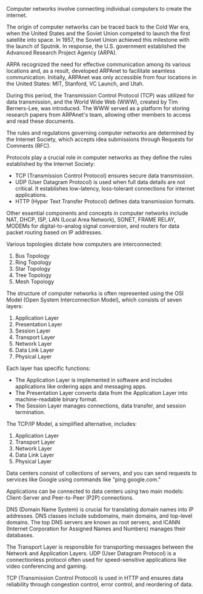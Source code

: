 Computer networks involve connecting individual computers to create the internet.

The origin of computer networks can be traced back to the Cold War era, when the United States and the Soviet Union competed to launch the first satellite into space. In 1957, the Soviet Union achieved this milestone with the launch of Sputnik. In response, the U.S. government established the Advanced Research Project Agency (ARPA).

ARPA recognized the need for effective communication among its various locations and, as a result, developed ARPAnet to facilitate seamless communication. Initially, ARPAnet was only accessible from four locations in the United States: MIT, Stanford, VC Launch, and Utah.

During this period, the Transmission Control Protocol (TCP) was utilized for data transmission, and the World Wide Web (WWW), created by Tim Berners-Lee, was introduced. The WWW served as a platform for storing research papers from ARPAnet's team, allowing other members to access and read these documents.

The rules and regulations governing computer networks are determined by the Internet Society, which accepts idea submissions through Requests for Comments (RFC).

Protocols play a crucial role in computer networks as they define the rules established by the Internet Society:

- TCP (Transmission Control Protocol) ensures secure data transmission.
- UDP (User Datagram Protocol) is used when full data details are not critical. It establishes low-latency, loss-tolerant connections for internet applications.
- HTTP (Hyper Text Transfer Protocol) defines data transmission formats.

Other essential components and concepts in computer networks include NAT, DHCP, ISP, LAN (Local Area Network), SONET, FRAME RELAY, MODEMs for digital-to-analog signal conversion, and routers for data packet routing based on IP addresses.

Various topologies dictate how computers are interconnected:

1. Bus Topology
2. Ring Topology
3. Star Topology
4. Tree Topology
5. Mesh Topology

The structure of computer networks is often represented using the OSI Model (Open System Interconnection Model), which consists of seven layers:

1. Application Layer
2. Presentation Layer
3. Session Layer
4. Transport Layer
5. Network Layer
6. Data Link Layer
7. Physical Layer

Each layer has specific functions:

- The Application Layer is implemented in software and includes applications like ordering apps and messaging apps.
- The Presentation Layer converts data from the Application Layer into machine-readable binary format.
- The Session Layer manages connections, data transfer, and session termination.

The TCP/IP Model, a simplified alternative, includes:

1. Application Layer
2. Transport Layer
3. Network Layer
4. Data Link Layer
5. Physical Layer

Data centers consist of collections of servers, and you can send requests to services like Google using commands like "ping google.com."

Applications can be connected to data centers using two main models: Client-Server and Peer-to-Peer (P2P) connections.

DNS (Domain Name System) is crucial for translating domain names into IP addresses. DNS classes include subdomains, main domains, and top-level domains. The top DNS servers are known as root servers, and ICANN (Internet Corporation for Assigned Names and Numbers) manages their databases.

The Transport Layer is responsible for transporting messages between the Network and Application Layers. UDP (User Datagram Protocol) is a connectionless protocol often used for speed-sensitive applications like video conferencing and gaming.

TCP (Transmission Control Protocol) is used in HTTP and ensures data reliability through congestion control, error control, and reordering of data.
